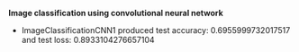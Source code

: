 
**Image classification using convolutional neural network**
- ImageClassificationCNN1 produced test accuracy: 0.6955999732017517 and test loss: 0.8933104276657104

